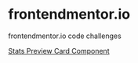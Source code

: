 # frontendmentor.io
frontendmentor.io code challenges

[Stats Preview Card Component](https://melted-suit.surge.sh/)
